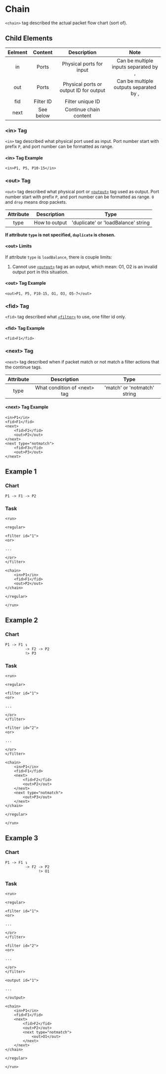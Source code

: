 Chain
============

`<chain>` tag described the actual packet flow chart (sort of).

<h2>Child Elements</h2>

| Eelment |  Content  |               Description              |                  Note                  |
|:-------:|:---------:|:--------------------------------------:|:--------------------------------------:|
|    in   |   Ports   |        Physical ports for input        |  Can be multiple inputs separated by , |
|   out   |   Ports   | Physical ports or output ID for output | Can be multiple outputs separated by , |
|   fid   | Filter ID |            Filter unique ID            |                                        |
|   next  | See below |         Continue chain content         |                                        |

<h3>&lt;in&gt; Tag</h3>

`<in>` tag described what physical port used as input. Port number start with prefix `P`, and port number can be formatted as range.

<h4>&lt;in&gt; Tag Example</h4>

```
<in>P1, P5, P10-15</in>
```

<h3>&lt;out&gt; Tag</h3>

`<out>` tag described what physical port or [`<output>`](output.md) tag used as output. Port number start with prefix `P`, and port number can be formatted as range. `0` and `drop` means drop packets.

| Attribute |  Description  |                 Type                |
|:---------:|:-------------:|:-----------------------------------:|
|    type   | How to output | 'duplicate' or 'loadBalance' string |

**If attribute `type` is not specified, `duplicate` is chosen.**

<h4>&lt;out&gt; Limits</h4>

If attribute `type` is `loadBalance`, there is couple limits:

1. Cannot use [`<output>`](output.md) tag as an output, which mean: O1, O2 is an invalid output port in this situation.

<h4>&lt;out&gt; Tag Example</h4>

```
<out>P1, P5, P10-15, O1, O3, O5-7</out>
```

<h3>&lt;fid&gt; Tag</h3>

`<fid>` tag described what [`<filter>`](filter.md) to use, one filter id only.

<h4>&lt;fid&gt; Tag Example</h4>

```
<fid>F1</fid>
```

<h3>&lt;next&gt; Tag</h3>

`<next>` tag described when if packet match or not match a filter actions that the continue tags.

| Attribute |           Description          |             Type             |
|:---------:|:------------------------------:|:----------------------------:|
|    type   | What condition of \<next\> tag | 'match' or 'notmatch' string |

<h4>&lt;next&gt; Tag Example</h4>

```
<in>P1</in>
<fid>F1</fid>
<next>
    <fid>F2</fid>
    <out>P2</out>
</next>
<next type="notmatch">
    <fid>F3</fid>
    <out>P3</out>
</next>
```

<h2>Example 1</h2>

<h3>Chart</h3>

```
P1 -> F1 -> P2
```

<h3>Task</h3>

```
<run>

<regular>

<filter id="1">
<or>

...

</or>
</filter>

<chain>
    <in>P1</in>
    <fid>F1</fid>
    <out>P2</out>
</chain>

</regular>

</run>
```

<h2>Example 2</h2>

<h3>Chart</h3>

```
P1 -> F1 ↴
         -> F2 -> P2
         !> P3
```

<h3>Task</h3>

```
<run>

<regular>

<filter id="1">
<or>

...

</or>
</filter>

<filter id="2">
<or>

...

</or>
</filter>

<chain>
    <in>P1</in>
    <fid>F1</fid>
    <next>
        <fid>F2</fid>
        <out>P2</out>
    </next>
    <next type="notmatch">
        <out>P3</out>
    </next>
</chain>

</regular>

</run>
```

<h2>Example 3</h2>

<h3>Chart</h3>

```
P1 -> F1 ↴
         -> F2 -> P2
               !> O1
```

<h3>Task</h3>

```
<run>

<regular>

<filter id="1">
<or>

...

</or>
</filter>

<filter id="2">
<or>

...

</or>
</filter>

<output id="1">

...

</output>

<chain>
    <in>P1</in>
    <fid>F1</fid>
    <next>
        <fid>F2</fid>
        <out>P2</out>
        <next type="notmatch">
            <out>O1</out>
        </next>
    </next>
</chain>

</regular>

</run>
```
